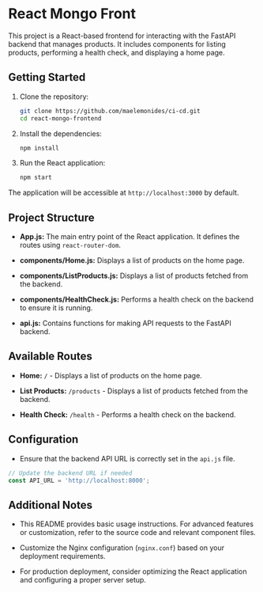 # React Mongo Front

This project is a React-based frontend for interacting with the FastAPI backend that manages products. It includes components for listing products, performing a health check, and displaying a home page.

## Getting Started

1. Clone the repository:

   ```bash
   git clone https://github.com/maelemonides/ci-cd.git
   cd react-mongo-frontend
   ```

2. Install the dependencies:

   ```bash
   npm install
   ```

3. Run the React application:

   ```bash
   npm start
   ```

The application will be accessible at `http://localhost:3000` by default.

## Project Structure

- **App.js:** The main entry point of the React application. It defines the routes using `react-router-dom`.

- **components/Home.js:** Displays a list of products on the home page.

- **components/ListProducts.js:** Displays a list of products fetched from the backend.

- **components/HealthCheck.js:** Performs a health check on the backend to ensure it is running.

- **api.js:** Contains functions for making API requests to the FastAPI backend.

## Available Routes

- **Home:** `/` - Displays a list of products on the home page.

- **List Products:** `/products` - Displays a list of products fetched from the backend.

- **Health Check:** `/health` - Performs a health check on the backend.

## Configuration

- Ensure that the backend API URL is correctly set in the `api.js` file.

```javascript
// Update the backend URL if needed
const API_URL = 'http://localhost:8000';
```

## Additional Notes

- This README provides basic usage instructions. For advanced features or customization, refer to the source code and relevant component files.

- Customize the Nginx configuration (`nginx.conf`) based on your deployment requirements.

- For production deployment, consider optimizing the React application and configuring a proper server setup.
